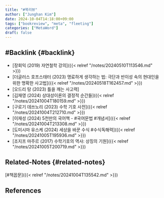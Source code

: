 ```yaml
---
title: "#북리뷰"
author: ["Junghan Kim"]
date: 2024-10-04T14:18:00+09:00
tags: ["bookreview", "meta", "fleeting"]
categories: ["MetaWord"]
draft: false
---
```


<!--more-->


## #Backlink {#backlink}

-   [장회익 (2019) 자연철학 강의]({{< relref "/notes/20240510T113546.md" >}})
-   [더글러스 호프스태터 (2023) 명료하게 생각하는 법: 극단과 반이성 속의 현대인을 위한 명확한 사고법]({{< relref "/notes/20240518T162457.md" >}})
-   [오드리 탕 (2023) 틀을 깨는 사고력]
-   [김재영 (2024) 상대성이론의 결정적 순간들]({{< relref "/notes/20241004T180159.md" >}})
-   [구로기 데쓰노리 (2023) 수학 기호 사전]({{< relref "/notes/20241004T212710.md" >}})
-   [이재성 (2024) 5천만의 국어책 - #국어문법 #개념서]({{< relref "/notes/20241004T213308.md" >}})
-   [도미시마 유스케 (2024) 세상을 바꾼 수식 #수식독해력]({{< relref "/notes/20241005T195936.md" >}})
-   [조지프 마주르 (2017) 수학기호의 역사: 상징의 기원]({{< relref "/notes/20241005T200719.md" >}})


## Related-Notes {#related-notes}

[#책꼽문]({{< relref "/notes/20241004T135542.md" >}})

## References

<style>.csl-entry{text-indent: -1.5em; margin-left: 1.5em;}</style><div class="csl-bib-body">
</div>
